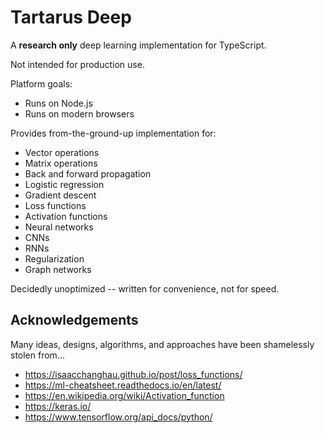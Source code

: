 # Tartarus Deep

A **research only** deep learning implementation for TypeScript.

Not intended for production use.

Platform goals:
* Runs on Node.js
* Runs on modern browsers


Provides from-the-ground-up implementation for:

* Vector operations
* Matrix operations
* Back and forward propagation
* Logistic regression
* Gradient descent
* Loss functions
* Activation functions
* Neural networks
* CNNs
* RNNs
* Regularization
* Graph networks

Decidedly unoptimized -- written for convenience, not for speed.



## Acknowledgements

Many ideas, designs, algorithms, and approaches have been shamelessly stolen from...

* https://isaacchanghau.github.io/post/loss_functions/
* https://ml-cheatsheet.readthedocs.io/en/latest/
* https://en.wikipedia.org/wiki/Activation_function
* https://keras.io/
* https://www.tensorflow.org/api_docs/python/

